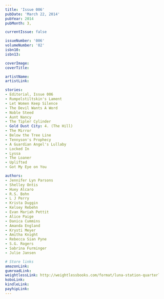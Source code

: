 ```yaml
---
title: 'Issue 006'
pubDate: 'March 22, 2014'
pubYear: 2014
pubMonth: 3,

currentIssue: false

issueNumber: '006'
volumeNumber: '02'
isbn10: 
isbn13: 

coverImage: 
coverTitle: 

artistName: 
artistLink: 

stories:
- Editorial, Issue 006
- Rumpelstiltskin's Lament
- Let Women Keep Silence
- The Devil Wants A Word
- Noble Steed
- Aunt Nancy
- The Tipler Cylinder
- Gold Dust City: 4. (The Hill)
- The Mirror
- Below the Tree Line
- Tennyson's Prophecy
- A Guardian Angel's Lullaby
- Locked In
- Lyssa
- The Loaner
- Uplifted
- Got My Eye on You

authors:
- Jennifer Lyn Parsons
- Shelley Ontis
- Huey Alcaro
- R.S. Bohn
- L J Perry
- Krista Duggin
- Kelsey Rebehn
- Evan Mariah Pettit
- Alice Paige
- Danica Cummins
- Amanda England
- Krysti Meyer
- Amitha Knight
- Rebecca Sian Pyne
- S.G. Rogers
- Sabrina Furminger
- Julie Jansen

# Store links
amazonLink: 
gumroadLink: 
weightlessLink: http://weightlessbooks.com/format/luna-station-quarterly-issue-6/
koboLink: 
kindleLink: 
payhipLink: 
---
```

